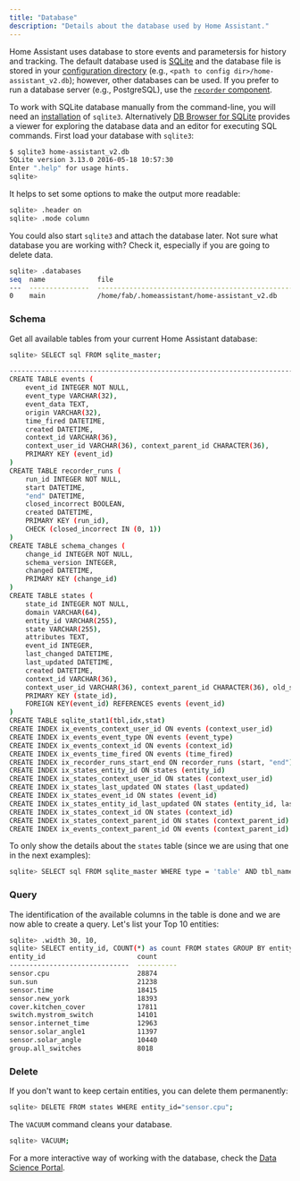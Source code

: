 ```yaml
---
title: "Database"
description: "Details about the database used by Home Assistant."
---
```


Home Assistant uses database to store events and parametersis for history and tracking. The default database used is [SQLite](https://www.sqlite.org/) and the database file is stored in your [configuration directory](/getting-started/configuration/) (e.g., `<path to config dir>/home-assistant_v2.db`); however, other databases can be used. If you prefer to run a database server (e.g.,  PostgreSQL), use the [`recorder` component](/integrations/recorder/).

To work with SQLite database manually from the command-line, you will need an [installation](https://www.sqlitetutorial.net/download-install-sqlite/) of `sqlite3`. Alternatively [DB Browser for SQLite](https://sqlitebrowser.org/) provides a viewer for exploring the database data and an editor for executing SQL commands.
First load your database with `sqlite3`:

```bash
$ sqlite3 home-assistant_v2.db
SQLite version 3.13.0 2016-05-18 10:57:30
Enter ".help" for usage hints.
sqlite>
```

It helps to set some options to make the output more readable:

```bash
sqlite> .header on
sqlite> .mode column
```

You could also start `sqlite3` and attach the database later. Not sure what database you are working with? Check it, especially if you are going to delete data.

```bash
sqlite> .databases
seq  name             file
---  ---------------  ----------------------------------------------------------
0    main             /home/fab/.homeassistant/home-assistant_v2.db
```

### Schema

Get all available tables from your current Home Assistant database:

```bash
sqlite> SELECT sql FROM sqlite_master;

-------------------------------------------------------------------------------------
CREATE TABLE events (
	event_id INTEGER NOT NULL, 
	event_type VARCHAR(32), 
	event_data TEXT, 
	origin VARCHAR(32), 
	time_fired DATETIME, 
	created DATETIME, 
	context_id VARCHAR(36), 
	context_user_id VARCHAR(36), context_parent_id CHARACTER(36), 
	PRIMARY KEY (event_id)
)
CREATE TABLE recorder_runs (
	run_id INTEGER NOT NULL, 
	start DATETIME, 
	"end" DATETIME, 
	closed_incorrect BOOLEAN, 
	created DATETIME, 
	PRIMARY KEY (run_id), 
	CHECK (closed_incorrect IN (0, 1))
)
CREATE TABLE schema_changes (
	change_id INTEGER NOT NULL, 
	schema_version INTEGER, 
	changed DATETIME, 
	PRIMARY KEY (change_id)
)
CREATE TABLE states (
	state_id INTEGER NOT NULL, 
	domain VARCHAR(64), 
	entity_id VARCHAR(255), 
	state VARCHAR(255), 
	attributes TEXT, 
	event_id INTEGER, 
	last_changed DATETIME, 
	last_updated DATETIME, 
	created DATETIME, 
	context_id VARCHAR(36), 
	context_user_id VARCHAR(36), context_parent_id CHARACTER(36), old_state_id INTEGER, 
	PRIMARY KEY (state_id), 
	FOREIGN KEY(event_id) REFERENCES events (event_id)
)
CREATE TABLE sqlite_stat1(tbl,idx,stat)
CREATE INDEX ix_events_context_user_id ON events (context_user_id)
CREATE INDEX ix_events_event_type ON events (event_type)
CREATE INDEX ix_events_context_id ON events (context_id)
CREATE INDEX ix_events_time_fired ON events (time_fired)
CREATE INDEX ix_recorder_runs_start_end ON recorder_runs (start, "end")
CREATE INDEX ix_states_entity_id ON states (entity_id)
CREATE INDEX ix_states_context_user_id ON states (context_user_id)
CREATE INDEX ix_states_last_updated ON states (last_updated)
CREATE INDEX ix_states_event_id ON states (event_id)
CREATE INDEX ix_states_entity_id_last_updated ON states (entity_id, last_updated)
CREATE INDEX ix_states_context_id ON states (context_id)
CREATE INDEX ix_states_context_parent_id ON states (context_parent_id)
CREATE INDEX ix_events_context_parent_id ON events (context_parent_id)
```

To only show the details about the `states` table (since we are using that one in the next examples):

```bash
sqlite> SELECT sql FROM sqlite_master WHERE type = 'table' AND tbl_name = 'states';
```

### Query

The identification of the available columns in the table is done and we are now able to create a query. Let's list your Top 10 entities:

```bash
sqlite> .width 30, 10,
sqlite> SELECT entity_id, COUNT(*) as count FROM states GROUP BY entity_id ORDER BY count DESC LIMIT 10;
entity_id                       count
------------------------------  ----------
sensor.cpu                      28874
sun.sun                         21238
sensor.time                     18415
sensor.new_york                 18393
cover.kitchen_cover             17811
switch.mystrom_switch           14101
sensor.internet_time            12963
sensor.solar_angle1             11397
sensor.solar_angle              10440
group.all_switches              8018
```

### Delete

If you don't want to keep certain entities, you can delete them permanently:

```bash
sqlite> DELETE FROM states WHERE entity_id="sensor.cpu";
```

The `VACUUM` command cleans your database.

```bash
sqlite> VACUUM;
```

For a more interactive way of working with the database, check the [Data Science Portal](https://data.home-assistant.io/).
